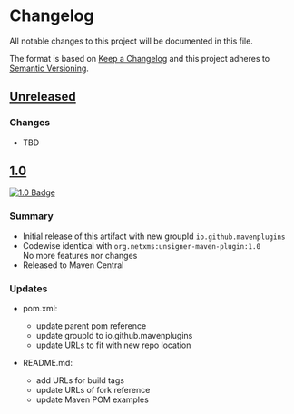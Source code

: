 # Changelog

All notable changes to this project will be documented in this file.

The format is based on [Keep a Changelog](http://keepachangelog.com/)
and this project adheres to [Semantic Versioning](http://semver.org/).

<!-- Format restrictions - see https://common-changelog.org and https://keepachangelog.com/ for details -->
<!-- Each Release must start with a line for the release version of exactly this format: ## [version] -->
<!-- The subsequent comment lines start with a space - not to irritate the release scripts parser!
 ## [major.minor.micro]
 <empty line> - optional sub sections may follow like:
 ### Added:
 - This feature was added
 <empty line>
 ### Changed:
 - This feature was changed
 <empty line>
 ### Removed:
 - This feature was removed
 <empty line>
 ### Fixed:
 - This issue was fixed
 <empty line>
 <empty line> - next line is the starting of the previous release
 ## [major.minor.micro]
 <empty line>
 <...>
 !!! In addition the compare URL links are to be maintained at the end of this CHANGELOG.md as follows.
     These links provide direct access to the GitHub compare vs. the previous release.
     The particular link of a released version will be copied to the release notes of a release accordingly.
     At the end of this file appropriate compare links have to be maintained for each release version in format:
 
  +-current release version
  |
  |                   +-URL to this repo               previous release version tag-+       +-current release version tag
  |                   |                                                             |       |
 [major.minor.micro]: https://github.com/mavenplugins/unsigner-maven-plugin/compare/vM.N.u..vM.N.u
-->
<!--
## [Unreleased]

### Additions
- TBD

### Changes
- TBD

### Deprecated
- TBD

### Removals
- TBD

### Fixes
- TBD

### Security
- TBD
-->

## [Unreleased]

### Changes
- TBD


## [1.0]
<!-- !!! Align version in badge URLs as well !!! -->
[![1.0 Badge](https://img.shields.io/nexus/r/io.github.mavenplugins/unsigner-maven-plugin?server=https://s01.oss.sonatype.org&label=Maven%20Central&queryOpt=:v=1.0)](https://central.sonatype.com/artifact/io.github.mavenplugins/unsigner-maven-plugin/1.0)

### Summary
- Initial release of this artifact with new groupId `io.github.mavenplugins`
- Codewise identical with `org.netxms:unsigner-maven-plugin:1.0`<br>
  No more features nor changes
- Released to Maven Central

### Updates
- pom.xml:
  - update parent pom reference
  - update groupId to io.github.mavenplugins
  - update URLs to fit with new repo location

- README.md:
  - add URLs for build tags
  - update URLs of fork reference
  - update Maven POM examples


<!--
## []

### NeverReleased
- This is just a dummy placeholder to make the parser of GHCICD/release-notes-from-changelog@v1 happy!
-->

[Unreleased]: https://github.com/mavenplugins/unsigner-maven-plugin/compare/v1.0..HEAD
[1.0]: https://github.com/mavenplugins/unsigner-maven-plugin/releases/tag/v1.0
